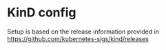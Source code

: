 # KinD config

Setup is based on the release information provided in https://github.com/kubernetes-sigs/kind/releases
